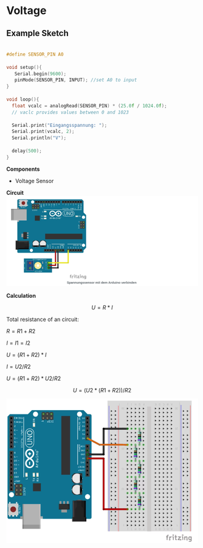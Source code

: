 # Voltage

## Example Sketch

```C

#define SENSOR_PIN A0

void setup(){
   Serial.begin(9600);
   pinMode(SENSOR_PIN, INPUT); //set A0 to input
}

void loop(){
  float vcalc = analogRead(SENSOR_PIN) * (25.0f / 1024.0f);
  // vaclc provides values between 0 and 1023
  
  Serial.print("Eingangsspannung: ");
  Serial.print(vcalc, 2);
  Serial.println("V");

  delay(500);
}

```

**Components**
- Voltage Sensor

**Circuit**
![Circuit](circuit/voltage.png)


**Calculation**

$$ U=R*I $$

Total resistance of an circuit:

$R = R1 + R2$

$I = I1 = I2$

$U = (R1 + R2) * I$

$I = U2 / R2$

$U = (R1 + R2) * U2 / R2$

$$ U = (U2 * (R1 + R2)) / R2 $$

![Circuit](circuit/voltageseperator.png)
